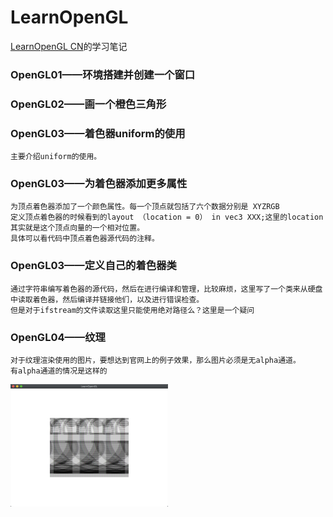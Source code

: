 # LearnOpenGL
[LearnOpenGL CN](https://learnopengl-cn.github.io)的学习笔记

### OpenGL01——环境搭建并创建一个窗口
### OpenGL02——画一个橙色三角形
### OpenGL03——着色器uniform的使用
    主要介绍uniform的使用。
### OpenGL03——为着色器添加更多属性
    为顶点着色器添加了一个颜色属性。每一个顶点就包括了六个数据分别是 XYZRGB
    定义顶点着色器的时候看到的layout （location = 0） in vec3 XXX;这里的location其实就是这个顶点向量的一个相对位置。
    具体可以看代码中顶点着色器源代码的注释。
### OpenGL03——定义自己的着色器类
    通过字符串编写着色器的源代码，然后在进行编译和管理，比较麻烦，这里写了一个类来从硬盘中读取着色器，然后编译并链接他们，以及进行错误检查。
    但是对于ifstream的文件读取这里只能使用绝对路径么？这里是一个疑问
### OpenGL04——纹理
    对于纹理渲染使用的图片，要想达到官网上的例子效果，那么图片必须是无alpha通道。
    有alpha通道的情况是这样的
<img src="https://raw.githubusercontent.com/shanyuqin/LearnOpenGL/master/ReadMeImage/4-0.png" width="50%">
    
